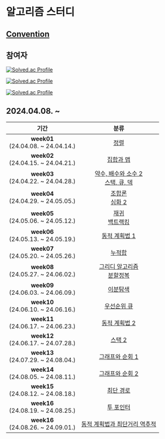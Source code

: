# 알고리즘 스터디

## [Convention](https://github.com/seokulee/algorithm-study/wiki/Rule-&-Convention)

## 참여자

[![Solved.ac Profile](http://mazassumnida.wtf/api/v2/generate_badge?boj=seokulee)](https://solved.ac/seokulee/)

[![Solved.ac Profile](http://mazassumnida.wtf/api/v2/generate_badge?boj=ko9603)](https://solved.ac/ko9603/)

[![Solved.ac Profile](http://mazassumnida.wtf/api/v2/generate_badge?boj=power16one5)](https://solved.ac/power16one5/)


## 2024.04.08. ~

|                  기간                   |                                               분류                                                |
|:-------------------------------------:|:-----------------------------------------------------------------------------------------------:|
| **week01**<br>(24.04.08. ~ 24.04.14.) | [정렬](https://www.acmicpc.net/step/9) |
| **week02**<br>(24.04.15. ~ 24.04.21.) | [집합과 맵](https://www.acmicpc.net/step/49) |
| **week03**<br>(24.04.22. ~ 24.04.28.) | [약수, 배수와 소수 2](https://www.acmicpc.net/step/18) <br>[스택, 큐, 덱](https://www.acmicpc.net/step/11) |
| **week04**<br>(24.04.29. ~ 24.05.05.) | [조합론](https://www.acmicpc.net/step/61) <br>[심화 2](https://www.acmicpc.net/step/54) |
| **week05**<br>(24.05.06. ~ 24.05.12.) | [재귀](https://www.acmicpc.net/step/19) <br>[백트랙킹](https://www.acmicpc.net/step/34) |
| **week06**<br>(24.05.13. ~ 24.05.19.) | [동적 계획법 1](https://www.acmicpc.net/step/16) |
| **week07**<br>(24.05.20. ~ 24.05.26.) | [누적합](https://www.acmicpc.net/step/48) |
| **week08**<br>(24.05.27. ~ 24.06.02.) | [그리디 알고리즘](https://www.acmicpc.net/step/33) <br>[분할정복](https://www.acmicpc.net/step/20) |
| **week09**<br>(24.06.03. ~ 24.06.09.) | [이분탐색](https://www.acmicpc.net/step/29) |
| **week10**<br>(24.06.10. ~ 24.06.16.) | [우선순위 큐](https://www.acmicpc.net/step/13) |
| **week11**<br>(24.06.17. ~ 24.06.23.) | [동적 계획법 2](https://www.acmicpc.net/step/17) |
| **week12**<br>(24.06.17. ~ 24.07.28.) | [스택 2](https://www.acmicpc.net/step/51) |
| **week13**<br>(24.07.29. ~ 24.08.04.) | [그래프와 순회 1](https://www.acmicpc.net/step/24) |
| **week14**<br>(24.08.05. ~ 24.08.11.) | [그래프와 순회 2](https://www.acmicpc.net/step/24) |
| **week15**<br>(24.08.12. ~ 24.08.18.) | [최단 경로](https://www.acmicpc.net/step/26) |
| **week16**<br>(24.08.19. ~ 24.08.25.) | [투 포인터](https://www.acmicpc.net/step/59) |
| **week16**<br>(24.08.26. ~ 24.09.01.) | [동적 계획법과 최단거리 역추적](https://www.acmicpc.net/step/41) |
